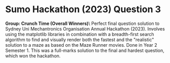 # Sumo Hackathon (2023) Question 3
**Group: Crunch Time (Overall Winners)**\\
Perfect final question solution to Sydney Uni Mechantronics Organisation Annual Hackathon (2023). 
Involves using the matplotlib libraries in combination with a breadth-first search algorithm to find and visually render both the fastest and the "realistic" solution to a maze as based on the Maze Runner movies. 
Done in Year 2 Semester 1. This was a full-marks solution to the final and hardest question, which won the hackathon.
